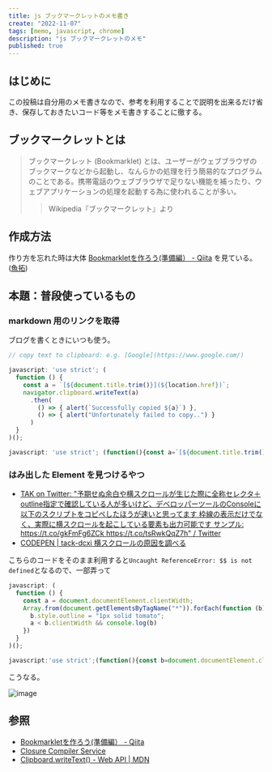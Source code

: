 ```yaml
---
title: js ブックマークレットのメモ書き
create: "2022-11-07"
tags: [memo, javascript, chrome]
description: "js ブックマークレットのメモ"
published: true
---
```


## はじめに

この投稿は自分用のメモ書きなので、参考を利用することで説明を出来るだけ省き、保存しておきたいコード等をメモ書きすることに徹する。

## ブックマークレットとは

> ブックマークレット (Bookmarklet) とは、ユーザーがウェブブラウザのブックマークなどから起動し、なんらかの処理を行う簡易的なプログラムのことである。携帯電話のウェブブラウザで足りない機能を補ったり、ウェブアプリケーションの処理を起動する為に使われることが多い。
> > Wikipedia『ブックマークレット』より

## 作成方法

作り方を忘れた時は大体 [Bookmarkletを作ろう(準備編） - Qiita](https://qiita.com/kanaxx/items/63debe502aacd73c3cb8) を見ている。([魚拓](https://megalodon.jp/2022-1107-1612-25/https://qiita.com:443/kanaxx/items/63debe502aacd73c3cb8))

## 本題：普段使っているもの

### markdown 用のリンクを取得

ブログを書くときにいつも使う。

```javascript:pre-minified.js
// copy text to clipboard: e.g. [Google](https://www.google.com/)

javascript: 'use strict'; (
  function () {
    const a = `[${document.title.trim()}](${location.href})`;
    navigator.clipboard.writeText(a)
      .then(
        () => { alert(`Successfully copied ${a}`) },
        () => { alert("Unfortunately failed to copy..") }
      )
  }
)();
```

```javascript:minified.js
javascript: 'use strict'; (function(){const a=`[${document.title.trim()}](${location.href})`;navigator.clipboard.writeText(a).then(()=>{alert(`Successfully copied ${a}`)},()=>{alert("Unfortunately failed to copy..")})})();
```

### はみ出した Element を見つけるやつ

- [TAK on Twitter: "予期せぬ余白や横スクロールが生じた際に全称セレクタ＋outline指定で確認している人が多いけど、デベロッパーツールのConsoleに以下のスクリプトをコピペしたほうが速いと思ってます 枠線の表示だけでなく、実際に横スクロールを起こしている要素も出力可能です サンプル: https://t.co/gkFmFg6ZCk https://t.co/tsRwkQqZ7h" / Twitter](https://twitter.com/tak_dcxi/status/1454019066608304134)
- [CODEPEN | tack-dcxi 横スクロールの原因を調べる](https://codepen.io/tak-dcxi/pen/ZEJJWxE)

こちらのコードをそのまま利用すると`Uncaught ReferenceError: $$ is not defined`となるので、一部弄って

```javascript:pre-minified.js
javascript: (
  function () {
    const a = document.documentElement.clientWidth;
    Array.from(document.getElementsByTagName("*")).forEach(function (b) {
      b.style.outline = "1px solid tomato";
      a < b.clientWidth && console.log(b)
    })
  }
)();
```

```javascript:minified.js
javascript:'use strict';(function(){const b=document.documentElement.clientWidth;Array.from(document.getElementsByTagName("*")).forEach(function(a){a.style.outline="1px solid tomato";b<a.clientWidth&&console.log(a)})})();
```

こうなる。

![image](https://i.imgur.com/bE9Kd2W.png)

## 参照

- [Bookmarkletを作ろう(準備編） - Qiita](https://qiita.com/kanaxx/items/63debe502aacd73c3cb8)
- [Closure Compiler Service](https://closure-compiler.appspot.com/home)
- [Clipboard.writeText() - Web API | MDN](https://developer.mozilla.org/ja/docs/Web/API/Clipboard/writeText)
